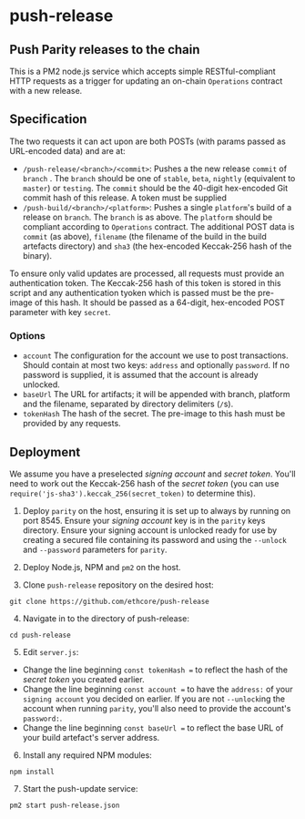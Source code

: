 # push-release
## Push Parity releases to the chain

This is a PM2 node.js service which accepts simple RESTful-compliant HTTP requests as a trigger for updating an on-chain `Operations` contract with a new release.

## Specification

The two requests it can act upon are both POSTs (with params passed as URL-encoded data) and are at:

- `/push-release/<branch>/<commit>`: Pushes a the new release `commit` of `branch` . The `branch` should be one of `stable`, `beta`, `nightly` (equivalent to `master`) or `testing`. The `commit` should be the 40-digit hex-encoded Git commit hash of this release. A token must be supplied 
- `/push-build/<branch>/<platform>`: Pushes a single `platform`'s build of a release on `branch`. The `branch` is as above. The `platform` should be compliant according to `Operations` contract. The additional POST data is `commit` (as above), `filename` (the filename of the build in the build artefacts directory) and `sha3` (the hex-encoded Keccak-256 hash of the binary).

To ensure only valid updates are processed, all requests must provide an authentication token. The Keccak-256 hash of this token is stored in this script and any authentication tyoken which is passed must be the pre-image of this hash. It should be passed as a 64-digit, hex-encoded POST parameter with key `secret`.

### Options

- `account` The configuration for the account we use to post transactions. Should contain at most two keys: `address` and optionally `password`. If no password is supplied, it is assumed that the account is already unlocked.
- `baseUrl` The URL for artifacts; it will be appended with branch, platform and the filename, separated by directory delimiters (`/`s).
- `tokenHash` The hash of the secret. The pre-image to this hash must be provided by any requests.

## Deployment

We assume you have a preselected _signing account_ and _secret token_. You'll need to work out the Keccak-256 hash of the _secret token_ (you can use `require('js-sha3').keccak_256(secret_token)` to determine this).

1. Deploy `parity` on the host, ensuring it is set up to always by running on port 8545. Ensure your _signing account_ key is in the `parity` keys directory. Ensure your signing account is unlocked ready for use by creating a secured file containing its password and using the `--unlock` and `--password` parameters for `parity`.

2. Deploy Node.js, NPM and `pm2` on the host.

3. Clone `push-release` repository on the desired host:
```
git clone https://github.com/ethcore/push-release
```

4. Navigate in to the directory of push-release:
```
cd push-release
```

5. Edit `server.js`:

- Change the line beginning `const tokenHash =` to reflect the hash of the _secret token_ you created earlier.
- Change the line beginning `const account =` to have the `address:` of your `signing account` you decided on earlier. If you are not `--unlock`ing the account when running `parity`, you'll also need to provide the account's `password:`.
- Change the line beginning `const baseUrl =` to reflect the base URL of your build artefact's server address.

6. Install any required NPM modules:
```
npm install
```

7. Start the push-update service:
```
pm2 start push-release.json
```
